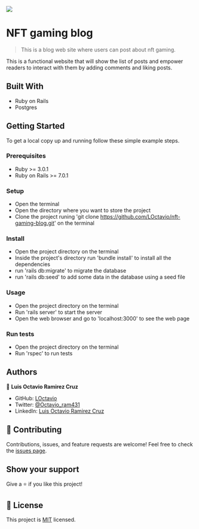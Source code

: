 ![](https://img.shields.io/badge/Microverse-blueviolet)

# NFT gaming blog
> This is a blog web site where users can post about nft gaming.

This is a functional website that will show the list of posts and empower readers to interact with them by adding comments and liking posts.

## Built With

- Ruby on Rails
- Postgres

## Getting Started

To get a local copy up and running follow these simple example steps.

### Prerequisites

- Ruby >= 3.0.1 
- Ruby on Rails >= 7.0.1

### Setup

- Open the terminal
- Open the directory where you want to store the project
- Clone the project runing 'git clone https://github.com/LOctavio/nft-gaming-blog.git' on the terminal

### Install

- Open the project directory on the terminal
- Inside the project's directory run 'bundle install' to install all the dependencies
- run 'rails db:migrate' to migrate the database
- run 'rails db:seed' to add some data in the database using a seed file

### Usage

- Open the project directory on the terminal
- Run 'rails server' to start the server
- Open the web browser and go to 'localhost:3000' to see the web page

### Run tests

- Open the project directory on the terminal
- Run 'rspec' to run tests

## Authors

👤 **Luis Octavio Ramirez Cruz**

- GitHub: [LOctavio](https://github.com/LOctavio)
- Twitter: [@Octavio_ram431](https://twitter.com/Octavio_ram431)
- LinkedIn: [Luis Octavio Ramirez Cruz](https://www.linkedin.com/in/luis-octavio-ramirez-cruz/)

## 🤝 Contributing

Contributions, issues, and feature requests are welcome!
Feel free to check the [issues page](https://github.com/LOctavio/nft-gaming-blog/issues).

## Show your support

Give a ⭐️ if you like this project!

## 📝 License

This project is [MIT](./MIT.md) licensed.
